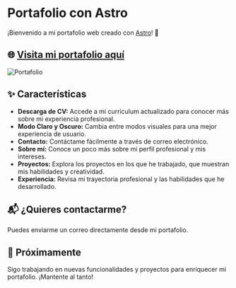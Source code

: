 # Portafolio con Astro

¡Bienvenido a mi portafolio web creado con [Astro](https://astro.build/)! 🚀

## 🌐 [Visita mi portafolio aquí](https://master--portafolio-yamila-de-olivera.netlify.app/)

![Portafolio](https://github.com/user-attachments/assets/8948b5ae-9be4-4967-b77a-ced71b692c95)

## ✨ Características

- **Descarga de CV:** Accede a mi curriculum actualizado para conocer más sobre mi experiencia profesional.
- **Modo Claro y Oscuro:** Cambia entre modos visuales para una mejor experiencia de usuario.
- **Contacto:** Contáctame fácilmente a través de correo electrónico.
- **Sobre mí:** Conoce un poco más sobre mi perfil profesional y mis intereses.
- **Proyectos:** Explora los proyectos en los que he trabajado, que muestran mis habilidades y creatividad.
- **Experiencia:** Revisa mi trayectoria profesional y las habilidades que he desarrollado.

## 📬 ¿Quieres contactarme?
Puedes enviarme un correo directamente desde mi portafolio.

## 🚧 Próximamente
Sigo trabajando en nuevas funcionalidades y proyectos para enriquecer mi portafolio. ¡Mantente al tanto!

